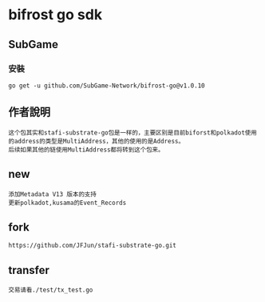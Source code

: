 # bifrost go sdk

## SubGame

### 安裝

```
go get -u github.com/SubGame-Network/bifrost-go@v1.0.10
```

## 作者說明
    这个包其实和stafi-substrate-go包是一样的，主要区别是目前biforst和polkadot使用的address的类型是MultiAddress，其他的使用的是Address。
    后续如果其他的链使用MultiAddress都将转到这个包来。
## new
    添加Metadata V13 版本的支持
    更新polkadot,kusama的Event_Records
## fork
    https://github.com/JFJun/stafi-substrate-go.git
## transfer
    交易请看./test/tx_test.go
    
